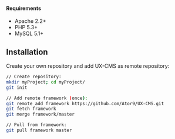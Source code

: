 #### Requirements
* Apache 2.2+
* PHP 5.3+
* MySQL 5.1+

## Installation
Create your own repository and add UX-CMS as remote repository:
```sh
// Create repository:
mkdir myProject; cd myProject/
git init

// Add remote framework (once):
git remote add framework https://github.com/Ator9/UX-CMS.git
git fetch framework
git merge framework/master

// Pull from framework:
git pull framework master
```
